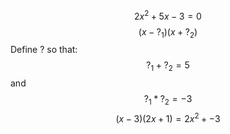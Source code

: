 $$2x^2+5x-3=0$$
$$(x-?_1)(x+?_2)$$
Define ? so that:
$$?_1+?_2=5$$
and
$$?_1*?_2=-3$$
$$(x-3)(2x+1)=2x^2+-3$$